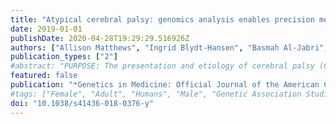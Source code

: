 ```yaml
---
title: "Atypical cerebral palsy: genomics analysis enables precision medicine"
date: 2019-01-01
publishDate: 2020-04-28T19:29:29.516926Z
authors: ["Allison Matthews", "Ingrid Blydt-Hansen", "Basmah Al-Jabri", "John Andersen", "Maja Tarailo-Graovac", "Magda Price", "Katherine Selby", "Michelle Demos", "Mary Connolly", "Britt Drögemöller", "Casper Shyr", "Jill Mwenifumbo", "Alison Elliott", "Jessica Lee", "Aisha Ghani", "Sylvia Stöckler", "Ramona Salvarinova", "Hilary Vallance", "Graham Sinclair", "Colin Ross", "WyethWasserman", "Margaret McKinnon", "Gabriella Horvath", "Helly Goez", "Clara van Karnebeek", "United for Metabolic Diseases TIDE BC", "the CAUSES Study"]
publication_types: ["2"]
#abstract: "PURPOSE: The presentation and etiology of cerebral palsy (CP) are heterogeneous. Diagnostic evaluation can be a prolonged and expensive process that might remain inconclusive. This study aimed to determine the diagnostic yield and impact on management of next-generation sequencing (NGS) in 50 individuals with atypical CP (ACP). METHODS: Patient eligibility criteria included impaired motor function with onset at birth or within the first year of life, and one or more of the following: severe intellectual disability, progressive neurological deterioration, other abnormalities on neurological examination, multiorgan disease, congenital anomalies outside of the central nervous system, an abnormal neurotransmitter profile, family history, brain imaging findings not typical for cerebral palsy. Previous assessment by a neurologist and/or clinical geneticist, including biochemical testing, neuroimaging, and chromosomal microarray, did not yield an etiologic diagnosis. RESULTS: A precise molecular diagnosis was established in 65% of the 50 patients. We also identified candidate disease genes without a current OMIM disease designation. Targeted intervention was enabled in eight families (~15%). CONCLUSION: NGS enabled a molecular diagnosis in ACP cases, ending the diagnostic odyssey, improving genetic counseling and personalized management, all in all enhancing precision medicine practices."
featured: false
publication: "*Genetics in Medicine: Official Journal of the American College of Medical Genetics*"
#tags: ["Female", "Adult", "Humans", "Male", "Genetic Association Studies", "High-Throughput Nucleotide Sequencing", "Child", "Genomics", "treatment", "Cerebral Palsy", "cerebral palsy (CP)", "intellectual disability (ID)", "molecular diagnosis", "Molecular Diagnostic Techniques", "next-generation sequencing (NGS)", "Precision Medicine"]
doi: "10.1038/s41436-018-0376-y"
---
```


